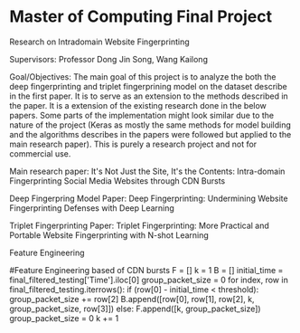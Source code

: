# Master of Computing Final Project

Research on Intradomain Website Fingerprinting

Supervisors: Professor Dong Jin Song, Wang Kailong

Goal/Objectives: The main goal of this project is to analyze the both the deep fingerprinting and triplet fingerprining model on the dataset describe in the first paper. It is to serve as an extension to the methods described in the paper. It is a extension of the existing research done in the below papers. Some parts of the implementation might look similar due to the nature of the project (Keras as mostly the same methods for model building and the algorithms describes in the papers were followed but applied to the main research paper). This is purely a research project and not for commercial use.

Main research paper: It's Not Just the Site, It's the Contents: Intra-domain Fingerprinting Social Media Websites through CDN Bursts

Deep Fingerpring Model Paper: Deep Fingerprinting: Undermining Website Fingerprinting Defenses with Deep Learning

Triplet Fingerprinting Paper: Triplet Fingerprinting: More Practical and Portable Website Fingerprinting with N-shot Learning

Feature Engineering

#Feature Engineering based of CDN bursts
F = []
k = 1
B = []
initial_time = final_filtered_testing['Time'].iloc[0]
group_packet_size = 0
for index, row in final_filtered_testing.iterrows():
	if (row[0] - initial_time < threshold):
		group_packet_size += row[2]
		B.append([row[0], row[1], row[2], k, group_packet_size, row[3]])
	else:
		F.append([k, group_packet_size])
		group_packet_size = 0
		k += 1


